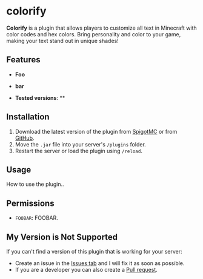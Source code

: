 # colorify
**Colorify** is a plugin that allows players to customize all text in Minecraft with color codes and hex colors.
Bring personality and color to your game, making your text stand out in unique shades!

## Features

- **Foo**

- **bar**
  
- **Tested versions**: **


## Installation

1. Download the latest version of the plugin from [SpigotMC]() or from [GitHub]().
2. Move the `.jar` file into your server's `/plugins` folder.
3. Restart the server or load the plugin using `/reload`.

## Usage
How to use the plugin..

## Permissions

- `FOOBAR`: FOOBAR.

## My Version is Not Supported

If you can't find a version of this plugin that is working for your server:


- Create an issue in the [Issues tab](https://github.com/AwayAllay/colorify/issues) and I will fix it as soon as possible.
- If you are a developer you can also create a [Pull request](https://github.com/AwayAllay/colorify/pulls).